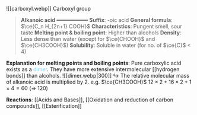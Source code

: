 ![[carboxyl.webp]]
Carboxyl group

> **Alkanoic acid**
> ━━━━━━━━━━
> **Suffix**: -oic acid
> **General formula**: $\ce{C_n H_{2n+1} COOH}$
> **Characteristics**: Pungent smell, sour taste
> **Melting point & boiling point**: Higher than alcohols
> **Density**: Less dense than water (except for $\ce{CHOOH}$ and $\ce{CH3COOH}$)
> **Solubility**: Soluble in water (for no. of $\ce{C}$ < 4)

**Explanation for melting points and boiling points**:
Pure carboxylic acid exists as a <span style="color: skyblue">dimer</span>. They have more extensive intermolecular [[hydrogen bonds]] than alcohols. 
![[dimer.webp|300]]
↪️ The relative molecular mass of alkanoic acid is multiplied by 2.
e.g. $\ce{CH3COOH}$
$12\times2 + 16\times2 + 1\times4 = 60$
(=> 120)

**Reactions**: [[Acids and Bases]], [[Oxidation and reduction of carbon compounds]], [[Esterification]]
